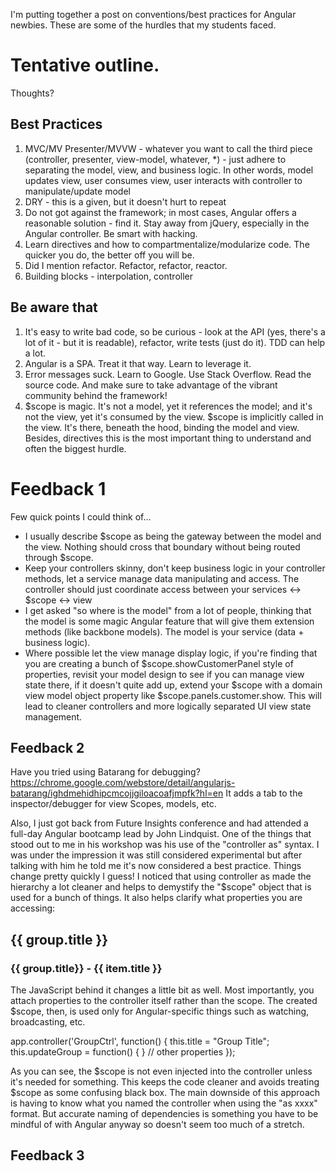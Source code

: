 I'm putting together a post on conventions/best practices for Angular newbies. These are some of the hurdles that my students faced.

# Tentative outline. 

Thoughts?

## Best Practices
1. MVC/MV Presenter/MVVW - whatever you want to call the third piece (controller, presenter, view-model, whatever, *) - just adhere to separating the model, view, and business logic. In other words, model updates view, user consumes view, user interacts with controller to manipulate/update model
1. DRY - this is a given, but it doesn't hurt to repeat
1. Do not got against the framework; in most cases, Angular offers a reasonable solution - find it. Stay away from jQuery, especially in the Angular controller. Be smart with hacking. 
1. Learn directives and how to compartmentalize/modularize code. The quicker you do, the better off you will be.
1. Did I mention refactor. Refactor, refactor, reactor. 
1. Building blocks - interpolation, controller

## Be aware that

1. It's easy to write bad code, so be curious - look at the API (yes, there's a lot of it - but it is readable), refactor, write tests (just do it). TDD can help a lot.
1. Angular is a SPA. Treat it that way. Learn to leverage it.
1. Error messages suck. Learn to Google. Use Stack Overflow. Read the source code. And make sure to take advantage of the vibrant community behind the framework!
1. $scope is magic. It's not a model, yet it references the model; and it's not the view, yet it's consumed by the view. $scope is implicitly called in the view. It's there, beneath the hood, binding the model and view. Besides, directives this is the most important thing to understand and often the biggest hurdle.

# Feedback 1

Few quick points I could think of...

 - I usually describe $scope as being the gateway between the model and the view.  Nothing should cross that boundary without being routed through $scope.
 - Keep your controllers skinny, don't keep business logic in your controller methods, let a service manage data manipulating and access.  The controller should just coordinate access between your services <-> $scope <-> view
 - I get asked "so where is the model" from a lot of people, thinking that the model is some magic Angular feature that will give them extension methods (like backbone models).  The model is your service (data + business logic).
 - Where possible let the view manage display logic, if you're finding that you are creating a bunch of $scope.showCustomerPanel style of properties, revisit your model design to see if you can manage view state there, if it doesn't quite add up, extend your $scope with a domain view model object property like $scope.panels.customer.show.  This will lead to cleaner controllers and more logically separated UI view state management.
 
## Feedback 2

Have you tried using Batarang for debugging?  https://chrome.google.com/webstore/detail/angularjs-batarang/ighdmehidhipcmcojjgiloacoafjmpfk?hl=en  It adds a tab to the inspector/debugger for view Scopes, models, etc.

Also, I just got back from Future Insights conference and had attended a full-day Angular bootcamp lead by John Lindquist. One of the things that stood out to me in his workshop was his use of the "controller as" syntax.  I was under the impression it was still considered experimental but after talking with him he told me  it's now considered a best practice.  Things change pretty quickly I guess!  I noticed that using controller as made the hierarchy a lot cleaner and helps to demystify the "$scope" object that is used for a bunch of things.  It also helps clarify what properties you are accessing:

<div ng-controller="GroupCtrl as group">
   <h2>{{ group.title }}</h2>
   <div ng-controller="GroupItemCtrl as item">
      <h3>{{ group.title}} - {{ item.title }}</h3>
   </div>
</div>

The JavaScript behind it changes a little bit as well.  Most importantly, you attach properties to the controller itself rather than the scope.  The created $scope, then, is used only for Angular-specific things such as watching, broadcasting, etc.

app.controller('GroupCtrl', function() {
   this.title = "Group Title";
   this.updateGroup = function() { }
   // other properties
});

As you can see, the $scope is not even injected into the controller unless it's needed for something.  This keeps the code cleaner and avoids treating $scope as some confusing black box.  The main downside of this approach is having to know what you named the controller when using the "as xxxx" format.  But accurate naming of dependencies is something you have to be mindful of with Angular anyway so doesn't seem too much of a stretch.

## Feedback 3

